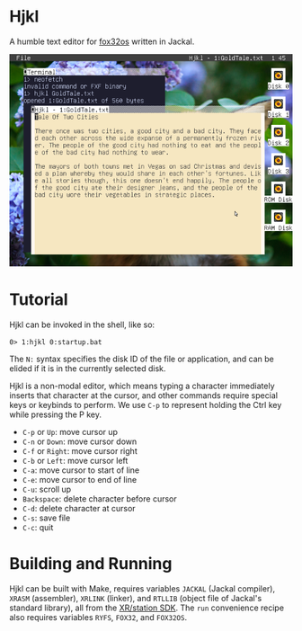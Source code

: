 # Hjkl

A humble text editor for [fox32os](https://github.com/fox32-arch/fox32os) written in Jackal.

![Screenshot of Hjkl](screenshot.png)

# Tutorial

Hjkl can be invoked in the shell, like so:

```
0> 1:hjkl 0:startup.bat
```

The `N:` syntax specifies the disk ID of the file or application, and can be elided if it is in the currently selected disk.

Hjkl is a non-modal editor, which means typing a character immediately inserts that character at the cursor, and other commands require special keys or keybinds to perform. We use `C-p` to represent holding the Ctrl key while pressing the P key.

- `C-p` or `Up`: move cursor up
- `C-n` or `Down`: move cursor down
- `C-f` or `Right`: move cursor right
- `C-b` or `Left`: move cursor left
- `C-a`: move cursor to start of line
- `C-e`: move cursor to end of line
- `C-u`: scroll up
- `Backspace`: delete character before cursor
- `C-d`: delete character at cursor
- `C-s`: save file
- `C-c`: quit

# Building and Running

Hjkl can be built with Make, requires variables `JACKAL` (Jackal compiler), `XRASM` (assembler), `XRLINK` (linker), and `RTLLIB` (object file of Jackal's standard library), all from the [XR/station SDK](https://github.com/xrarch/newsdk). The `run` convenience recipe also requires variables `RYFS`, `FOX32`, and `FOX32OS`.
